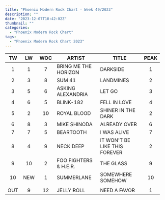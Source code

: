 ```yaml
---
title: "Phoenix Modern Rock Chart - Week 49/2023"
description: ""
date: "2023-12-07T10:42:02Z"
thumbnail: ""
categories:
  - "Phoenix Modern Rock Chart"
tags:
  - "Phoenix Modern Rock Chart 2023"
---
```

<!--more-->
|TW|LW|WOC|ARTIST|TITLE|PEAK|
|:----:|:----:|:----:|----|----|:----:|
|1|1|7|BRING ME THE HORIZON|DARKSIDE|1|
|2|3|8|SUM 41|LANDMINES|2|
|3|5|6|ASKING ALEXANDRIA|LET GO|3|
|4|6|5|BLINK-182|FELL IN LOVE|4|
|5|2|10|ROYAL BLOOD|SHINER IN THE DARK|2|
|6|8|3|MIKE SHINODA|ALREADY OVER|6|
|7|7|5|BEARTOOTH|I WAS ALIVE|7|
|8|4|9|NECK DEEP|IT WON'T BE LIKE THIS FOREVER|2|
|9|10|2|FOO FIGHTERS & H.E.R.|THE GLASS|9|
|10|NEW|1|SUMMERLANE|SOMEWHERE SOMEHOW|10|
| | | | | | |
|OUT|9|12|JELLY ROLL|NEED A FAVOR|1|

